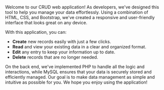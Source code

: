 Welcome to our CRUD web application! As developers, we've designed this tool to help you manage your data effortlessly. Using a combination of HTML, CSS, and Bootstrap, we've created a responsive and user-friendly interface that looks great on any device.

With this application, you can:

- **Create** new records easily with just a few clicks.
- **Read** and view your existing data in a clear and organized format.
- **Edit** any entry to keep your information up to date.
- **Delete** records that are no longer needed.

On the back end, we've implemented PHP to handle all the logic and interactions, while MySQL ensures that your data is securely stored and efficiently managed. Our goal is to make data management as simple and intuitive as possible for you. We hope you enjoy using the application!
